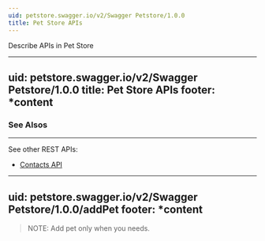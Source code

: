 ```yaml
---
uid: petstore.swagger.io/v2/Swagger Petstore/1.0.0
title: Pet Store APIs
---
```


Describe APIs in Pet Store

---
uid: petstore.swagger.io/v2/Swagger Petstore/1.0.0
title: Pet Store APIs
footer: *content
---

### See Alsos
---
See other REST APIs:
* [Contacts API](../restapi/contacts_swagger2.json)

---
uid: petstore.swagger.io/v2/Swagger Petstore/1.0.0/addPet
footer: *content
---
> NOTE: Add pet only when you needs.
